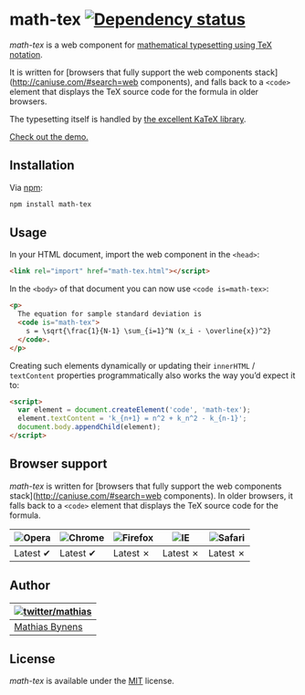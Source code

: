 # math-tex [![Dependency status](https://gemnasium.com/mathiasbynens/math-tex.svg)](https://gemnasium.com/mathiasbynens/math-tex)

_math-tex_ is a web component for [mathematical typesetting using TeX notation](https://en.wikibooks.org/wiki/LaTeX/Mathematics).

It is written for [browsers that fully support the web components stack](http://caniuse.com/#search=web components), and falls back to a `<code>` element that displays the TeX source code for the formula in older browsers.

The typesetting itself is handled by [the excellent KaTeX library](https://khan.github.io/KaTeX/).

[Check out the demo.](https://mathiasbynens.github.io/math-tex/dist/example.html)

## Installation

Via [npm](http://npmjs.org/):

```bash
npm install math-tex
```

## Usage

In your HTML document, import the web component in the `<head>`:

```html
<link rel="import" href="math-tex.html"></script>
```

In the `<body>` of that document you can now use `<code is=math-tex>`:

```html
<p>
  The equation for sample standard deviation is
  <code is="math-tex">
    s = \sqrt{\frac{1}{N-1} \sum_{i=1}^N (x_i - \overline{x})^2}
  </code>.
</p>
```

Creating such elements dynamically or updating their `innerHTML` / `textContent` properties programmatically also works the way you’d expect it to:

```html
<script>
  var element = document.createElement('code', 'math-tex');
  element.textContent = 'k_{n+1} = n^2 + k_n^2 - k_{n-1}';
  document.body.appendChild(element);
</script>
```

## Browser support

_math-tex_ is written for [browsers that fully support the web components stack](http://caniuse.com/#search=web components). In older browsers, it falls back to a `<code>` element that displays the TeX source code for the formula.

| ![Opera](https://raw.github.com/alrra/browser-logos/master/opera/opera_48x48.png) | ![Chrome](https://raw.github.com/alrra/browser-logos/master/chrome/chrome_48x48.png) | ![Firefox](https://raw.github.com/alrra/browser-logos/master/firefox/firefox_48x48.png) | ![IE](https://raw.github.com/alrra/browser-logos/master/internet-explorer/internet-explorer_48x48.png) | ![Safari](https://raw.github.com/alrra/browser-logos/master/safari/safari_48x48.png)
|---|---|---|---|---|
| Latest ✔ | Latest ✔ | Latest ✗ | Latest ✗ | Latest ✗ |

## Author

| [![twitter/mathias](https://gravatar.com/avatar/24e08a9ea84deb17ae121074d0f17125?s=70)](https://twitter.com/mathias "Follow @mathias on Twitter") |
|---|
| [Mathias Bynens](https://mathiasbynens.be/) |

## License

_math-tex_ is available under the [MIT](https://mths.be/mit) license.
